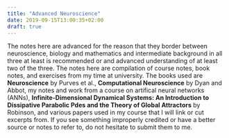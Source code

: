 ```yaml
---
title: "Advanced Neuroscience"
date: 2019-09-15T13:00:35+02:00
draft: true
---
```


The notes here are advanced for the reason that they border between neuroscience, biology and mathematics and intermediate background in all three at least is recommended or and advanced understanding of at least two of the three. The notes here are compilation of course notes, book notes, and exercises from my time at university. The books used are **Neuroscience** by Purves et al., **Computational Neuroscience** by Dyan and Abbot, my notes and work from a course on artifical neural networks (ANNs), **Infinite-Dimensional Dynamical Systems: An Introduction to Dissipative Parabolic Pdes and the Theory of Global Attractors** by Robinson, and various papers used in my course that I will link or cut excerpts from. If you see something improperly credited or have a better source or notes to refer to, do not hesitate to submit them to me.     